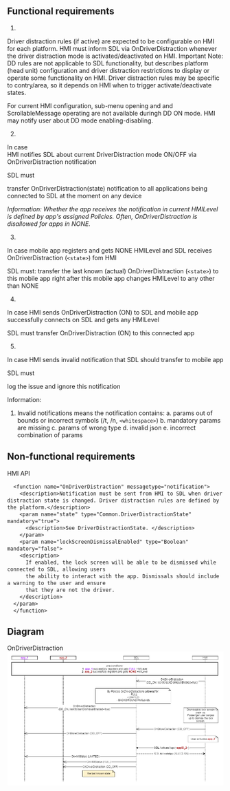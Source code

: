 ## Functional requirements

1. 
Driver distraction rules (if active) are expected to be configurable on HMI for each platform. 
HMI must inform SDL via OnDriverDistraction whenever the driver distraction mode is activated/deactivated on HMI.
Important Note: DD rules are not applicable to SDL functionality, but describes platform (head unit) configuration and driver distraction restrictions to display or operate some functionality on HMI.
Driver distraction rules may be specific to contry/area, so it depends on HMI when to trigger activate/deactivate states.

For current HMI configuration, sub-menu opening and and ScrollableMessage operating are not available duringh DD ON mode. HMI may notify user about DD mode enabling-disabling.

2. 
In case  
HMI notifies SDL about current DriverDistraction mode ON/OFF via OnDriverDistraction notification  

SDL must  

transfer OnDriverDistraction(state) notification to all applications being connected to SDL at the moment on any device

_Information:_
_Whether the app receives the notification in current HMILevel is defined by app's assigned Policies. Often, OnDriverDistraction is disallowed for apps in NONE._

3.  
In case
mobile app registers and gets NONE HMILevel
and SDL receives OnDriverDistraction (`<state>`) fom HMI

SDL must:
transfer the last known (actual) OnDriverDistraction (`<state>`) to this mobile app right after this mobile app changes HMILevel to any other than NONE

4. 
In case 
HMI sends OnDriverDistraction (ON) to SDL 
and mobile app successfully connects on SDL and gets any HMILevel

SDL must
transfer OnDriverDistraction (ON) to this connected app 

5.  
In case HMI sends invalid notification that SDL should transfer to mobile app  

SDL must 

log the issue and ignore this notification

Information: 
1. Invalid notifications means the notification contains:
a. params out of bounds or incorrect symbols (/t, /n, `<whitespace>`)
b. mandatory params are missing
c. params of wrong type
d. invalid json
e. incorrect combination of params

## Non-functional requirements
HMI API

```
  <function name="OnDriverDistraction" messagetype="notification">
    <description>Notification must be sent from HMI to SDL when driver distraction state is changed. Driver distraction rules are defined by the platform.</description>
    <param name="state" type="Common.DriverDistractionState" mandatory="true">
      <description>See DriverDistractionState. </description>
    </param>
    <param name="lockScreenDismissalEnabled" type="Boolean" mandatory="false">
    <description>
      If enabled, the lock screen will be able to be dismissed while connected to SDL, allowing users 
      the ability to interact with the app. Dismissals should include a warning to the user and ensure 
      that they are not the driver.
    </description>
  </param>
  </function>
```

## Diagram
OnDriverDistraction
![OnDriverDistraction](./accessories/OnDriverDistraction_lockScreenDismissalEnabled.png)
